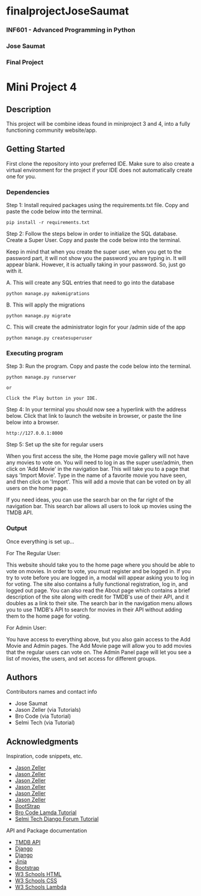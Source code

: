 # finalprojectJoseSaumat

### INF601 - Advanced Programming in Python
### Jose Saumat
### Final Project


# Mini Project 4

## Description

This project will be combine ideas found in miniproject 3 and 4, into a fully functioning community website/app.

## Getting Started

First clone the repository into your preferred IDE. Make sure to also create a virtual environment for the project if 
your IDE does not automatically create one for you.

### Dependencies

Step 1: Install required packages using the requirements.txt file. Copy and paste the code below into the terminal.

```
pip install -r requirements.txt
```
Step 2: Follow the steps below in order to initialize the SQL database. Create a Super User. Copy and paste the code below into the terminal.

Keep in mind that when you create the super user, when you get to the password part, it will not show you
the password you are typing in. It will appear blank. However, it is actually taking in your password.
So, just go with it.

A. This will create any SQL entries that need to go into the database
```
python manage.py makemigrations

```
B. This will apply the migrations
```
python manage.py migrate
```

C. This will create the administrator login for your /admin side of the app
```
python manage.py createsuperuser
```

### Executing program

Step 3: Run the program. Copy and paste the code below into the terminal.

```
python manage.py runserver

or

Click the Play button in your IDE.
```

Step 4: In your terminal you should now see a hyperlink with the address below. Click that link to launch the website in browser,
or paste the line below into a browser.

```
http://127.0.0.1:8000
```
Step 5: Set up the site for regular users

When you first access the site, the Home page movie gallery will not have any movies to vote on. You will need to log in as the super user/admin, then click on 'Add Movie' in the navigation bar. This will take you to a page that says 'Import Movie'. Type in the name of
a favorite movie you have seen, and then click on 'Import'. This will add a movie that can be voted on by all users on the home page.

If you need ideas, you can use the search bar on the far right of the navigation bar. This search bar allows all users to look up
movies using the TMDB API. 

### Output

Once everything is set up...

For The Regular User:

This website should take you to the home page where you should be able to vote on movies. In order to vote, you must register and be 
logged in. If you try to vote before you are logged in, a modal will appear asking you to log in for voting. The site also contains a 
fully functional registration, log in, and logged out page. You can also read the About page which contains a brief description of the 
site along with credit for TMDB's use of their API, and it doubles as a link to their site. The search bar in the navigation menu allows 
you to use TMDB's API to search for movies in their API without adding them to the home page for voting.

For Admin User:

You have access to everything above, but you also gain access to the Add Movie and Admin pages. The Add Movie page will allow you
to add movies that the regular users can vote on. The Admin Panel page will let you see a list of movies, the users, and set access 
for different groups.

## Authors

Contributors names and contact info

- Jose Saumat
- Jason Zeller (via Tutorials)
- Bro Code (via Tutorial)
- Selmi Tech (via Tutorial)

## Acknowledgments

Inspiration, code snippets, etc.
* [Jason Zeller](https://www.youtube.com/watch?v=lo5atoJdNX8)
* [Jason Zeller](https://www.youtube.com/watch?v=piyfP2NLp9A)
* [Jason Zeller](https://www.youtube.com/watch?v=UB7XFf0Q_M4)
* [Jason Zeller](https://www.youtube.com/watch?v=lSqCJqnwCb8&list=PLE5nOs3YmC2RqZfmOSoOM4iqmed2pudrg&index=17)
* [Jason Zeller](https://www.youtube.com/watch?v=KPx2F812vGc&list=PLE5nOs3YmC2RqZfmOSoOM4iqmed2pudrg&index=20)
* [Jason Zeller](https://www.youtube.com/watch?v=VHkIzFJCU-0&list=PLE5nOs3YmC2RqZfmOSoOM4iqmed2pudrg&index=20)
* [BootStrap](https://getbootstrap.com/docs/4.0/components/modal/)
* [Bro Code Lamda Tutorial](https://www.youtube.com/watch?v=IljPHDyBRog)
* [Selmi Tech Django Forum Tutorial](https://www.youtube.com/watch?v=YXmsi13cMhw)

API and Package documentation
* [TMDB API](https://www.themoviedb.org/)
* [Django](https://docs.djangoproject.com/en/5.2/intro/tutorial01/)
* [Django](https://www.w3schools.com/django/)
* [Jinja](https://jinja.palletsprojects.com/en/stable/)
* [Bootstrap](https://getbootstrap.com/docs/5.3/getting-started/introduction/)
* [W3 Schools HTML](https://www.w3schools.com/html/default.asp)
* [W3 Schools CSS](https://www.w3schools.com/css/default.asp)
* [W3 Schools Lambda](https://www.w3schools.com/python/python_lambda.asp)